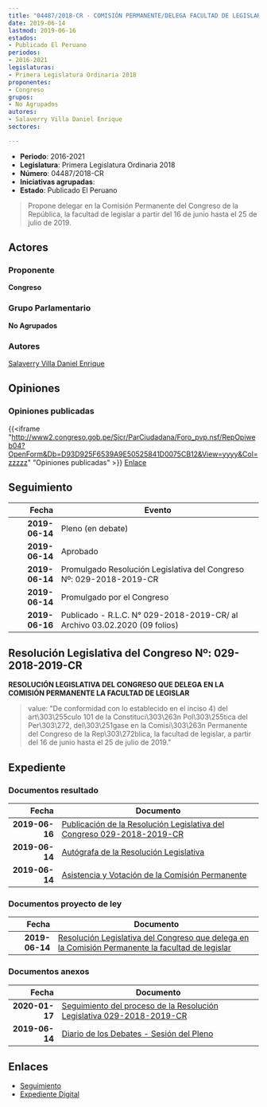 ```yaml
---
title: "04487/2018-CR - COMISIÓN PERMANENTE/DELEGA FACULTAD DE LEGISLAR..."
date: 2019-06-14
lastmod: 2019-06-16
estados:
- Publicado El Peruano
periodos:
- 2016-2021
legislaturas:
- Primera Legislatura Ordinaria 2018
proponentes:
- Congreso
grupos:
- No Agrupados
autores:
- Salaverry Villa Daniel Enrique
sectores:

---
```

- **Periodo**: 2016-2021
- **Legislatura**: Primera Legislatura Ordinaria 2018
- **Número**: 04487/2018-CR
- **Iniciativas agrupadas**: 
- **Estado**: Publicado El Peruano

> Propone delegar en la Comisión Permanente del Congreso de la República, la facultad de legislar a partir del 16 de junio hasta el 25 de julio de 2019.


## Actores

### Proponente

**Congreso**

### Grupo Parlamentario

**No Agrupados**

### Autores

[Salaverry Villa Daniel Enrique](mailto:mailto:dsalaverry@congreso.gob.pe)

## Opiniones

### Opiniones publicadas

{{<iframe "http://www2.congreso.gob.pe/Sicr/ParCiudadana/Foro_pvp.nsf/RepOpiweb04?OpenForm&Db=D93D925F6539A9E50525841D0075CB12&View=yyyy&Col=zzzzz" "Opiniones publicadas" >}}
[Enlace](http://www2.congreso.gob.pe/Sicr/ParCiudadana/Foro_pvp.nsf/RepOpiweb04?OpenForm&Db=D93D925F6539A9E50525841D0075CB12&View=yyyy&Col=zzzzz)


## Seguimiento

| Fecha | Evento |
|------:|--------|
| **2019-06-14** | Pleno (en debate) |
| **2019-06-14** | Aprobado |
| **2019-06-14** | Promulgado Resolución Legislativa del Congreso Nº: 029-2018-2019-CR |
| **2019-06-14** | Promulgado por el Congreso |
| **2019-06-16** | Publicado - R.L.C. N° 029-2018-2019-CR/ al Archivo 03.02.2020 (09 folios) |

## Resolución Legislativa del Congreso Nº: 029-2018-2019-CR

**RESOLUCIÓN LEGISLATIVA DEL CONGRESO QUE DELEGA EN LA COMISIÓN PERMANENTE LA FACULTAD DE LEGISLAR**

> value: "De conformidad con lo establecido en el inciso 4) del art\303\255culo 101 de la Constituci\303\263n Pol\303\255tica del Per\303\272, del\303\251gase en la Comisi\303\263n Permanente del Congreso de la Rep\303\272blica, la facultad de legislar, a partir del 16 de junio hasta el 25 de julio de 2019."


## Expediente

### Documentos resultado

| Fecha | Documento |
|------:|-----------|
| **2019-06-16** | [Publicación de la Resolución Legislativa del Congreso 029-2018-2019-CR](http://www.leyes.congreso.gob.pe/Documentos/2016_2021/Resolucion_del_Congreso/RLC-029-2018-2019-CR.pdf) |
| **2019-06-14** | [Autógrafa de la Resolución Legislativa](http://www.leyes.congreso.gob.pe/Documentos/2016_2021/Autografas/Resolucion_Legislativa_del_Congreso/AU0448720190614..pdf) |
| **2019-06-14** | [Asistencia y Votación de la Comisión Permanente](http://www.leyes.congreso.gob.pe/Documentos/2016_2021/Asistencia_y_Votacion/Proyectos_de_Ley/AV0448720190614.pdf) |

### Documentos proyecto de ley

| Fecha | Documento |
|------:|-----------|
| **2019-06-14** | [Resolución Legislativa del Congreso que delega en la Comisión Permanente la facultad de legislar](http://www.leyes.congreso.gob.pe/Documentos/2016_2021/Proyectos_de_Ley_y_de_Resoluciones_Legislativas/PL0448720190614..pdf) |

### Documentos anexos

| Fecha | Documento |
|------:|-----------|
| **2020-01-17** | [Seguimiento del proceso de la Resolución Legislativa 029-2018-2019-CR](http://www.leyes.congreso.gob.pe/Documentos/2016_2021/Seguimiento_de_Proyectos_de_Ley/04487PL20200117.pdf) |
| **2019-06-14** | [Diario de los Debates - Sesión del Pleno](http://www2.congreso.gob.pe/Sicr/DiarioDebates/Publicad.nsf/SesionesPleno/05256D6E0073DFE9052584200055B7B3/$FILE/SLO-2018-12.pdf) |

## Enlaces

- [Seguimiento](http://www2.congreso.gob.pe/Sicr/TraDocEstProc/CLProLey2016.nsf/f7fff46988ca05b1052578e100829cc7/a454666a218b70bf0525841c007d2c41?OpenDocument)
- [Expediente Digital](http://www2.congreso.gob.pe/Sicr/TraDocEstProc/Expvirt_2011.nsf/visbusqptramdoc1621/04487?opendocument)

